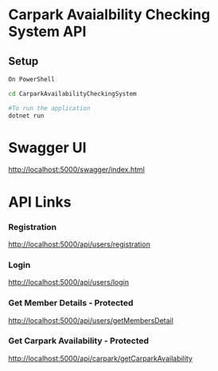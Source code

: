 # Carpark Avaialbility Checking System API ## Setup```bashOn PowerShell cd CarparkAvailabilityCheckingSystem#To run the application dotnet run ```# Swagger UI [http://localhost:5000/swagger/index.html](http://localhost:5000/swagger/index.html)# API Links### Registration [http://localhost:5000/api​/users​/registration](http://localhost:5000/api​/users​/registration)### Login [http://localhost:5000​/api​/users​/login](http://localhost:5000​/api​/users​/login)### Get Member Details - Protected[http://localhost:5000​/api​/users​/getMembersDetail](http://localhost:5000​/api​/users​/getMembersDetail)### Get Carpark Availability - Protected[http://localhost:5000/api/carpark/getCarparkAvailability](http://localhost:5000/api/carpark/getCarparkAvailability)